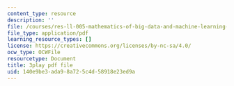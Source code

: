 ```yaml
---
content_type: resource
description: ''
file: /courses/res-ll-005-mathematics-of-big-data-and-machine-learning-january-iap-2020/140e9be3ada98a725c4d58918e23ed9a_hMUpevQzNzY.pdf
file_type: application/pdf
learning_resource_types: []
license: https://creativecommons.org/licenses/by-nc-sa/4.0/
ocw_type: OCWFile
resourcetype: Document
title: 3play pdf file
uid: 140e9be3-ada9-8a72-5c4d-58918e23ed9a
---
```

